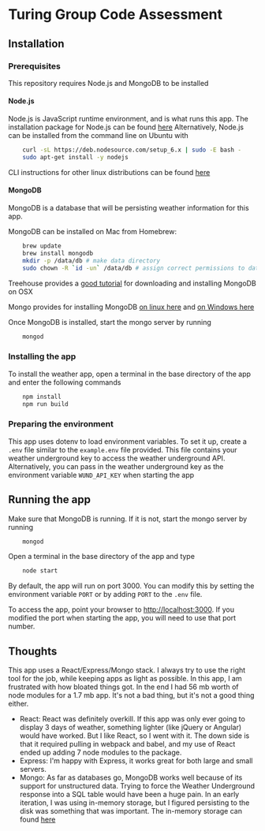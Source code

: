 # Turing Group Code Assessment

## Installation

### Prerequisites
This repository requires Node.js and MongoDB to be installed

#### Node.js
Node.js is JavaScript runtime environment, and is what runs this app.
The installation package for Node.js can be found [here](https://nodejs.org/en/download/)
Alternatively, Node.js can be installed from the command line on Ubuntu with
```bash
    curl -sL https://deb.nodesource.com/setup_6.x | sudo -E bash -
    sudo apt-get install -y nodejs
```
CLI instructions for other linux distributions can be found [here](https://nodejs.org/en/download/package-manager/)

#### MongoDB
MongoDB is a database that will be persisting weather information for this app.

MongoDB can be installed on Mac from Homebrew:
```bash
    brew update
    brew install mongodb
    mkdir -p /data/db # make data directory
    sudo chown -R `id -un` /data/db # assign correct permissions to data directory
```
Treehouse provides a [good tutorial](http://treehouse.github.io/installation-guides/mac/mongo-mac.html) for downloading and installing MongoDB on OSX

Mongo provides for installing MongoDB [on linux here](https://docs.mongodb.com/v3.0/administration/install-on-linux/) and [on Windows here](https://docs.mongodb.com/manual/tutorial/install-mongodb-on-windows/)

Once MongoDB is installed, start the mongo server by running
```bash
    mongod
```

### Installing the app
To install the weather app, open a terminal in the base directory of the app and enter the following commands
```bash
    npm install
    npm run build
```

### Preparing the environment
This app uses dotenv to load environment variables. To set it up, create a `.env` file similar to the `example.env` file provided. This file contains your weather underground key to access the weather underground API. Alternatively, you can pass in the weather underground key as the environment variable `WUND_API_KEY` when starting the app

## Running the app
Make sure that MongoDB is running. If it is not, start the mongo server by running
```bash
    mongod
```
Open a terminal in the base directory of the app and type
```bash
    node start
```
By default, the app will run on port 3000. You can modify this by setting the environment variable `PORT` or by adding `PORT` to the `.env` file.

To access the app, point your browser to [http://localhost:3000](http://localhost:3000). If you modified the port when starting the app, you will need to use that port number.

## Thoughts
This app uses a React/Express/Mongo stack. I always try to use the right tool for the job, while keeping apps as light as possible. In this app, I am frustrated with how bloated things got. In the end I had 56 mb worth of node modules for a 1.7 mb app. It's not a bad thing, but it's not a good thing either.
* React: React was definitely overkill. If this app was only ever going to display 3 days of weather, something lighter (like jQuery or Angular) would have worked. But I like React, so I went with it. The down side is that it required pulling in webpack and babel, and my use of React ended up adding 7 node modules to the package.
* Express: I'm happy with Express, it works great for both large and small servers.
* Mongo: As far as databases go, MongoDB works well because of its support for unstructured data. Trying to force the Weather Underground response into a SQL table would have been a huge pain. In an early iteration, I was using in-memory storage, but I figured persisting to the disk was something that was important. The in-memory storage can found [here](https://github.com/ajstocchetti/turingGroupAssessment/blob/37ca7240da5f26223de61ad56512403209afe745/db.js)
